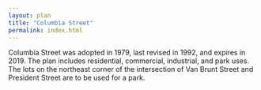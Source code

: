 ```yaml
---
layout: plan
title: "Columbia Street"
permalink: index.html
---
```


Columbia Street was adopted in 1979, last revised in 1992, and expires in 2019.  The plan includes residential, commercial, industrial, and park uses.  The lots on the northeast corner of the intersection of Van Brunt Street and President Street are to be used for a park.